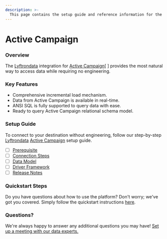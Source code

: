 ```yaml
---
description: >-
  This page contains the setup guide and reference information for the Active Campaign source connector.
---
```


# Active Campaign

### Overview

The [Lyftrondata](https://www.lyftrondata.com/) integration for [Active Campaign](https://www.lyftrondata.com/integration/marketing-analytics/active-campaign//)[ ] provides the most natural way to access data while requiring no engineering.

### Key Features

* Comprehensive incremental load mechanism.
* Data from Active Campaign is available in real-time.&#x20;
* ANSI SQL is fully supported to query data with ease.
* Ready to query Active Campaign relational schema model.

### Setup Guide

To connect to your destination without engineering, follow our step-by-step [Lyftrondata](https://www.lyftrondata.com/)  [Active Campaign](https://www.lyftrondata.com/integration/marketing-analytics/active-campaign/) setup guide.

* [ ] [Prerequisite](../../marketing-analytics/active-campaign/prerequisite.md)
* [ ] [Connection Steps](../../marketing-analytics/active-campaign/connection-steps.md)
* [ ] [Data Model](../../marketing-analytics/active-campaign/data-model/)
* [ ] [Driver Framework](../../marketing-analytics/active-campaign/driver-framework/)
* [ ] [Release Notes](../../marketing-analytics/active-campaign/release-notes.md)

### Quickstart Steps

Do you have questions about how to use the platform? Don't worry; we've got you covered. Simply follow the quickstart instructions [here](../../../marketing-analytics/active-campaign/quickstart-steps.md).

### Questions? <a href="#questions" id="questions"></a>

We're always happy to answer any additional questions you may have! [Set up a meeting with our data experts.](https://www.lyftrondata.com/book-a-meeting/)

